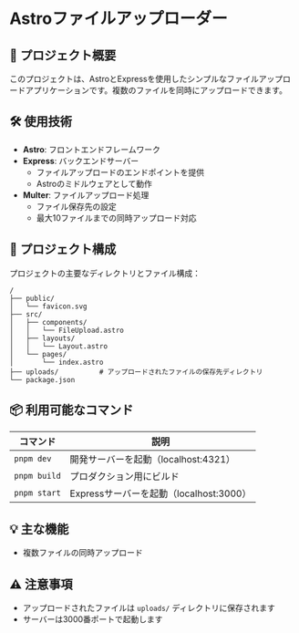# Astroファイルアップローダー

## 📝 プロジェクト概要

このプロジェクトは、AstroとExpressを使用したシンプルなファイルアップロードアプリケーションです。複数のファイルを同時にアップロードできます。

## 🛠️ 使用技術

- **Astro**: フロントエンドフレームワーク
- **Express**: バックエンドサーバー
  - ファイルアップロードのエンドポイントを提供
  - Astroのミドルウェアとして動作
- **Multer**: ファイルアップロード処理
  - ファイル保存先の設定
  - 最大10ファイルまでの同時アップロード対応

## 🚀 プロジェクト構成

プロジェクトの主要なディレクトリとファイル構成：

```text
/
├── public/
│   └── favicon.svg
├── src/
│   ├── components/
│   │   └── FileUpload.astro
│   ├── layouts/
│   │   └── Layout.astro
│   └── pages/
│       └── index.astro
├── uploads/          # アップロードされたファイルの保存先ディレクトリ
└── package.json
```

## 📦 利用可能なコマンド

| コマンド | 説明 |
|----------|------|
| `pnpm dev` | 開発サーバーを起動（localhost:4321） |
| `pnpm build` | プロダクション用にビルド |
| `pnpm start` | Expressサーバーを起動（localhost:3000） |

## 💡 主な機能

- 複数ファイルの同時アップロード

## ⚠️ 注意事項

- アップロードされたファイルは `uploads/` ディレクトリに保存されます
- サーバーは3000番ポートで起動します

